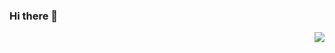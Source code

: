 ### Hi there 👋

<!--
**Fidetro/Fidetro** is a ✨ _special_ ✨ repository because its `README.md` (this file) appears on your GitHub profile.

Here are some ideas to get you started:

- 🔭 I’m currently working on ...
- 🌱 I’m currently learning ...
- 👯 I’m looking to collaborate on ...
- 🤔 I’m looking for help with ...
- 💬 Ask me about ...
- 📫 How to reach me: ...
- 😄 Pronouns: ...
- ⚡ Fun fact: ...
-->


<img align="right" src="https://github-readme-stats.vercel.app/api?username=Fidetro&show_icons=true&icon_color=CE1D2D&text_color=718096&bg_color=ffffff&hide_title=true" />

